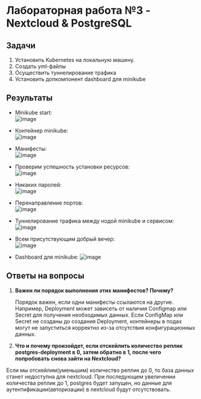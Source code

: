 # Лабораторная работа №3 - Nextcloud & PostgreSQL

## Задачи

1. Установить Kubernetes на локальную машину. 
2. Создать yml-файлы
3. Осуществить туннелирование трафика
4. Установить допкомпонент dashboard для minikube

## Результаты

- Minikube start:<br/>
![image](https://github.com/VRnewreality/itmo_devops/assets/48685561/18866afb-e7e2-4cf3-b9c0-4cd896dd1627)

- Контейнер minikube:<br/>
![image](https://github.com/VRnewreality/itmo_devops/assets/48685561/3d91ca6f-0f7a-4ad1-8fe7-8476debb6d3d)

- Манифесты:<br/>
![image](https://github.com/VRnewreality/itmo_devops/assets/48685561/5e95c0da-d271-4ae0-a1ce-81b5f1fa8530)

- Проверим успешность установки ресурсов:<br/>
![image](https://github.com/VRnewreality/itmo_devops/assets/48685561/3c071c90-1a30-4789-bbac-a05a9d470176)

- Никаких паролей:<br/>
![image](https://github.com/VRnewreality/itmo_devops/assets/48685561/a8b8a94a-3891-4c8f-925d-db4de1053338)

- Перенаправление портов:<br/>
![image](https://github.com/VRnewreality/itmo_devops/assets/48685561/2244d2e3-3a74-4247-9ea3-3202cb3e3469)

- Туннелирование трафика между нодой minikube и сервисом:<br/>
![image](https://github.com/VRnewreality/itmo_devops/assets/48685561/6560c9a0-da4b-4017-bac2-d5ff7db8e2e7)

- Всем присутствующим добрый вечер:<br/>
![image](https://github.com/VRnewreality/itmo_devops/assets/48685561/e9704327-0da7-456a-a595-d77a8dad4644)

- Dashboard для minikube:
![image](https://github.com/VRnewreality/itmo_devops/assets/48685561/bad02418-db4d-4a6d-8c7b-54aafe61f370)

## Ответы на вопросы

1. **Важен ли порядок выполнения этих манифестов? Почему?**

   Порядок важен, если одни манифесты ссылаются на другие. Например, Deployment может зависеть от наличия Configmap или Secret для получения необходимых данных. Если ConfigMap или Secret не созданы до создания Deployment, контейнеры в подах могут не запуститься корректно из-за отсутствия конфигурационных данных.

2. **Что и почему произойдет, если отскейлить количество реплик postgres-deployment в 0, затем обратно в 1, после чего попробовать снова зайти на Nextcloud?**

  Если мы отскейлим(уменьшим) количество реплик до 0, то база данных станет недоступна для nextcloud. При последующем увеличении количества реплик до 1, postgres будет запущен, но данные для аутентификации(авторизации) в nextcloud будут отсутствовать.
   
